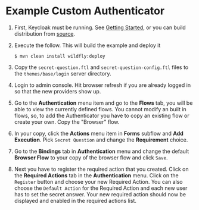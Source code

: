 Example Custom Authenticator
===================================================

1. First, Keycloak must be running. See [Getting Started](https://github.com/keycloak/keycloak#getting-started), or you
   can build distribution from [source](https://github.com/keycloak/keycloak/blob/master/docs/building.md).

2. Execute the follow.  This will build the example and deploy it

   `$ mvn clean install wildfly:deploy`

3. Copy the `secret-question.ftl` and `secret-question-config.ftl` files to the `themes/base/login` server directory.

4. Login to admin console.  Hit browser refresh if you are already logged in so that the new providers show up.

5. Go to the **Authentication** menu item and go to the **Flows** tab, you will be able to view the currently
   defined flows.  You cannot modify an built in flows, so, to add the Authenticator you
   have to copy an existing flow or create your own.  Copy the "Browser" flow.

6. In your copy, click the **Actions** menu item in **Forms** subflow and **Add Execution**.  Pick `Secret Question` and change 
   the **Requirement** choice.
   
7. Go to the **Bindings** tab in **Authentication** menu and change the default **Browser Flow** to your copy of the browser flow 
   and click `Save`.

8. Next you have to register the required action that you created. Click on the **Required Actions** tab in the **Authentication** menu.
   Click on the `Register` button and choose your new Required Action. You can also choose the `Default Action` for the Required Action
   and each new user has to set the secret answer.
   Your new required action should now be displayed and enabled in the required actions list.

